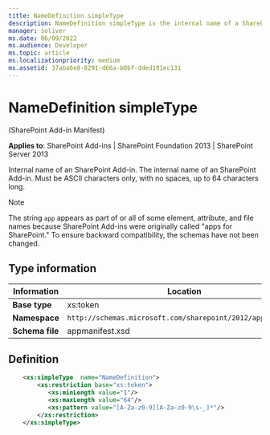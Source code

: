 ```yaml
---
title: NameDefinition simpleType
description: NameDefinition simpleType is the internal name of a SharePoint Add-in. It must be ASCII characters only, with no spaces, and up to 64 characters long.
manager: soliver
ms.date: 06/09/2022
ms.audience: Developer
ms.topic: article
ms.localizationpriority: medium
ms.assetid: 37aba6e8-8291-d66a-b0bf-dded191ec131
---
```


# NameDefinition simpleType

(SharePoint Add-in Manifest)

**Applies to**: SharePoint Add-ins | SharePoint Foundation 2013 | SharePoint Server 2013

Internal name of an SharePoint Add-in. The internal name of an SharePoint Add-in. Must be ASCII characters
only, with no spaces, up to 64 characters long.

> [!NOTE]
> The string `app` appears as part of or all of some element, attribute, and file names because SharePoint Add-ins were originally called "apps for SharePoint." To ensure backward compatibility, the schemas have not been changed.

## Type information

|Information|Location|
|---|---|
| **Base type**  | xs:token |
| **Namespace**  | `http://schemas.microsoft.com/sharepoint/2012/app/manifest` |
| **Schema file**  | appmanifest.xsd |

## Definition

```XML 
    <xs:simpleType  name="NameDefinition">
        <xs:restriction base="xs:token">
           <xs:minLength value="1"/>
           <xs:maxLength value="64"/>
           <xs:pattern value="[A-Za-z0-9][A-Za-z0-9\s-_]*"/>
        </xs:restriction>
    </xs:simpleType>
```
